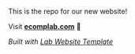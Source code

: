 This is the repo for our new website!


Visit **[ecomplab.com](https://ecomplab.com)** 🚀

_Built with [Lab Website Template](https://greene-lab.gitbook.io/lab-website-template-docs)_

